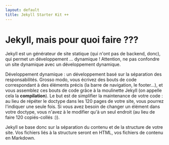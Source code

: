 ```yaml
---
layout: default 
title: Jekyll Starter Kit ++
---
```

<!--
Ne pas oublier le "front-matter" défini par les tirets ci-dessous, cela permet à Jekyll de définir des variables
prédéfinies ou même de créer les siennes
Nous indiquons dans le front-matter que nous appliquons au fichier index.html le layout (theme) par defaut.
-->
# Jekyll, mais pour quoi faire ???


<!-- ![LOgo]({{ '/assets/images/logo1.svg' | relative_url }}) -->

Jekyll est un générateur de site statique (qui n'ont pas de backend, donc), qui permet un développement ... dynamique ! Attention, ne pas confondre un site dynamique avec un développement dynamique. 

Développement dynamique : un développement basé sur la séparation des responsabilités. Grosso modo, vous écrivez des bouts de code correspondant à des éléments précis (la barre de navigation, le footer...), et vous assemblez ces bouts de code grâce à la moulinette Jekyll (on appelle cela la **compilation**). Le but est de simplifier la maintenance de votre code : au lieu de répéter le doctype dans les 120 pages de votre site, vous pourrez l'indiquer une seule fois. Si vous avez besoin de changer un élément dans votre doctype, vous n'avez à le modifier qu'à un seul endroit (au lieu de faire 120 copiés-collés :)).

Jekyll se base donc sur la séparation du contenu et de la structure de votre site. Vos fichiers liés à la structure seront en HTML, vos fichiers de contenu en Markdown. 
